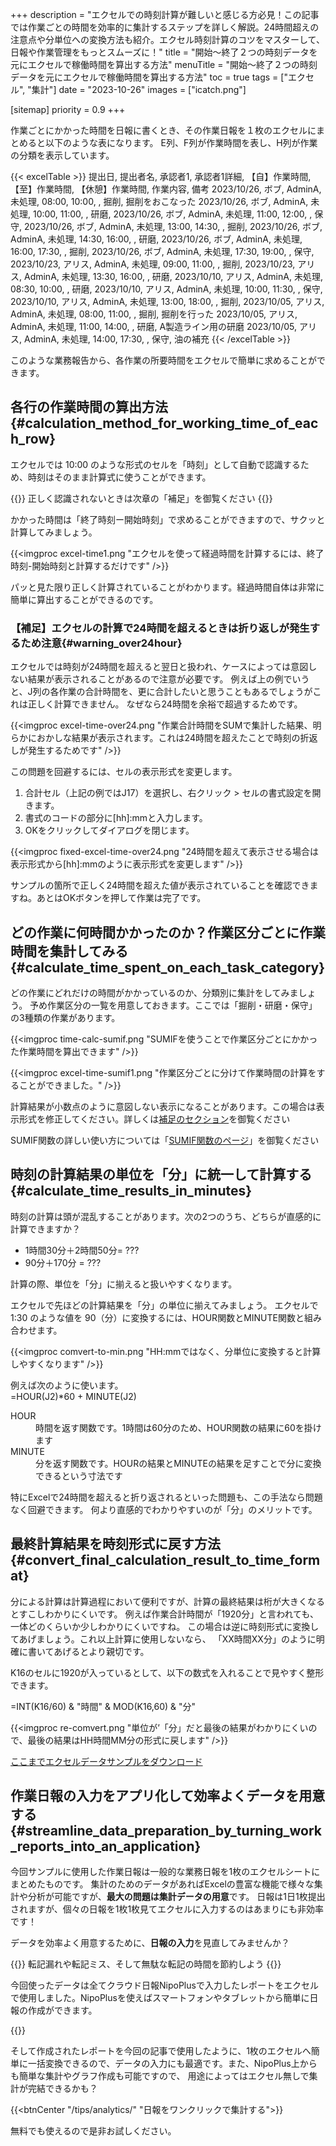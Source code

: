 +++
description = "エクセルでの時刻計算が難しいと感じる方必見！この記事では作業ごとの時間を効率的に集計するステップを詳しく解説。24時間超えの注意点や分単位への変換方法も紹介。エクセル時刻計算のコツをマスターして、日報や作業管理をもっとスムーズに！"
title = "開始〜終了２つの時刻データを元にエクセルで稼働時間を算出する方法"
menuTitle = "開始〜終了２つの時刻データを元にエクセルで稼働時間を算出する方法"
toc = true
tags = ["エクセル",  "集計"]
date = "2023-10-26"
images = ["icatch.png"]

[sitemap]
  priority = 0.9
+++

作業ごとにかかった時間を日報に書くとき、その作業日報を１枚のエクセルにまとめると以下のような表になります。
E列、F列が作業時間を表し、H列が作業の分類を表示しています。

{{< excelTable >}}
提出日, 提出者名, 承認者1, 承認者1詳細, 【自】作業時間, 【至】作業時間, 【休憩】作業時間, 作業内容, 備考
2023/10/26, ボブ, AdminA, 未処理, 08:00, 10:00, , 掘削, 掘削をおこなった
2023/10/26, ボブ, AdminA, 未処理, 10:00, 11:00, , 研磨, 
2023/10/26, ボブ, AdminA, 未処理, 11:00, 12:00, , 保守, 
2023/10/26, ボブ, AdminA, 未処理, 13:00, 14:30, , 掘削, 
2023/10/26, ボブ, AdminA, 未処理, 14:30, 16:00, , 研磨, 
2023/10/26, ボブ, AdminA, 未処理, 16:00, 17:30, , 掘削, 
2023/10/26, ボブ, AdminA, 未処理, 17:30, 19:00, , 保守, 
2023/10/23, アリス, AdminA, 未処理, 09:00, 11:00, , 掘削, 
2023/10/23, アリス, AdminA, 未処理, 13:30, 16:00, , 研磨, 
2023/10/10, アリス, AdminA, 未処理, 08:30, 10:00, , 研磨, 
2023/10/10, アリス, AdminA, 未処理, 10:00, 11:30, , 保守, 
2023/10/10, アリス, AdminA, 未処理, 13:00, 18:00, , 掘削, 
2023/10/05, アリス, AdminA, 未処理, 08:00, 11:00, , 掘削, 掘削を行った
2023/10/05, アリス, AdminA, 未処理, 11:00, 14:00, , 研磨, A製造ライン用の研磨
2023/10/05, アリス, AdminA, 未処理, 14:00, 17:30, , 保守, 油の補充
{{< /excelTable >}}

このような業務報告から、各作業の所要時間をエクセルで簡単に求めることができます。

## 各行の作業時間の算出方法{#calculation_method_for_working_time_of_each_row}

エクセルでは 10:00 のような形式のセルを「時刻」として自動で認識するため、時刻はそのまま計算式に使うことができます。

{{<alice pos="right" icon="ok">}}
正しく認識されないときは次章の「補足」を御覧ください
{{</alice>}}

かかった時間は「終了時刻ー開始時刻」で求めることができますので、サクッと計算してみましょう。

{{<imgproc excel-time1.png "エクセルを使って経過時間を計算するには、終了時刻-開始時刻と計算するだけです" />}}

パッと見た限り正しく計算されていることがわかります。経過時間自体は非常に簡単に算出することができるのです。


### 【補足】エクセルの計算で24時間を超えるときは折り返しが発生するため注意{#warning_over24hour}

エクセルでは時刻が24時間を超えると翌日と扱われ、ケースによっては意図しない結果が表示されることがあるので注意が必要です。
例えば上の例でいうと、J列の各作業の合計時間を、更に合計したいと思うこともあるでしょうがこれは正しく計算できません。
なぜなら24時間を余裕で超過するためです。

{{<imgproc excel-time-over24.png "作業合計時間をSUMで集計した結果、明らかにおかしな結果が表示されます。これは24時間を超えたことで時刻の折返しが発生するためです" />}}

この問題を回避するには、セルの表示形式を変更します。

1. 合計セル（上記の例ではJ17）を選択し、右クリック > セルの書式設定を開きます。
1. 書式のコードの部分に[hh]:mmと入力します。
1. OKをクリックしてダイアログを閉じます。

{{<imgproc fixed-excel-time-over24.png "24時間を超えて表示させる場合は表示形式から[hh]:mmのように表示形式を変更します" />}}

サンプルの箇所で正しく24時間を超えた値が表示されていることを確認できますね。あとはOKボタンを押して作業は完了です。


## どの作業に何時間かかったのか？作業区分ごとに作業時間を集計してみる{#calculate_time_spent_on_each_task_category}

どの作業にどれだけの時間がかかっているのか、分類別に集計をしてみましょう。
予め作業区分の一覧を用意しておきます。ここでは「掘削・研磨・保守」の3種類の作業があります。

{{<imgproc time-calc-sumif.png "SUMIFを使うことで作業区分ごとにかかった作業時間を算出できます" />}}


{{<imgproc excel-time-sumif1.png "作業区分ごとに分けて作業時間の計算をすることができました。" />}}

計算結果が小数点のように意図しない表示になることがあります。この場合は表示形式を修正してください。詳しくは[補足のセクション](#warning_over24hour)を御覧ください

SUMIF関数の詳しい使い方については「[SUMIF関数のページ](/excel/sumif/)」を御覧ください

## 時刻の計算結果の単位を「分」に統一して計算する{#calculate_time_results_in_minutes}

時刻の計算は頭が混乱することがあります。次の2つのうち、どちらが直感的に計算できますか？

- 1時間30分＋2時間50分= ???
- 90分＋170分 = ???


計算の際、単位を「分」に揃えると扱いやすくなります。

エクセルで先ほどの計算結果を「分」の単位に揃えてみましょう。
エクセルで 1:30 のような値を 90（分）に変換するには、HOUR関数とMINUTE関数と組み合わせます。

{{<imgproc comvert-to-min.png "HH:mmではなく、分単位に変換すると計算しやすくなります" />}}

例えば次のように使います。  
=HOUR(J2)*60 + MINUTE(J2)


<dl class="basic">
<dt>HOUR</dt>
<dd>時間を返す関数です。1時間は60分のため、HOUR関数の結果に60を掛けます</dd>
<dt>MINUTE</dt>
<dd>分を返す関数です。HOURの結果とMINUTEの結果を足すことで分に変換できるという寸法です</dd>
</dl>

特にExcelで24時間を超えると折り返されるといった問題も、この手法なら問題なく回避できます。
何より直感的でわかりやすいのが「分」のメリットです。

## 最終計算結果を時刻形式に戻す方法{#convert_final_calculation_result_to_time_format}

分による計算は計算過程において便利ですが、計算の最終結果は桁が大きくなるとすこしわかりにくいです。
例えば作業合計時間が「1920分」と言われても、一体どのくらいか少しわかりにくいですね。
この場合は逆に時刻形式に変換してあげましょう。これ以上計算に使用しないなら、 「XX時間XX分」のように明確に書いてあげるとより親切です。

K16のセルに1920が入っているとして、以下の数式を入れることで見やすく整形できます。


=INT(K16/60) & "時間" & MOD(K16,60) & "分"

{{<imgproc re-comvert.png "単位が’「分」だと最後の結果がわかりにくいので、最後の結果はHH時間MM分の形式に戻します" />}}


[ここまでエクセルデータサンプルをダウンロード](time-calc.xlsx)


## 作業日報の入力をアプリ化して効率よくデータを用意する{#streamline_data_preparation_by_turning_work_reports_into_an_application}

今回サンプルに使用した作業日報は一般的な業務日報を1枚のエクセルシートにまとめたものです。
集計のためのデータがあればExcelの豊富な機能で様々な集計や分析が可能ですが、**最大の問題は集計データの用意**です。
日報は1日1枚提出されますが、個々の日報を1枚1枚見てエクセルに入力するのはあまりにも非効率です！

データを効率よく用意するために、**日報の入力**を見直してみませんか？

{{<alice pos="right" icon="ok">}}
転記漏れや転記ミス、そして無駄な転記の時間を節約しよう
{{</alice>}}

今回使ったデータは全てクラウド日報NipoPlusで入力したレポートをエクセルで使用しました。NipoPlusを使えばスマートフォンやタブレットから簡単に日報の作成ができます。

{{<icatch filename="time-report" msg="作業区分ごとに時刻を入力できる日報アプリです。所要時間を1枚のエクセルにまとめて出力できるのでデータの加工も簡単です" fontsize="30px" alice="guide">}}


そして作成されたレポートを今回の記事で使用したように、1枚のエクセルへ簡単に一括変換できるので、データの入力にも最適です。また、NipoPlus上からも簡単な集計やグラフ作成も可能ですので、
用途によってはエクセル無しで集計が完結できるかも？

{{<btnCenter "/tips/analytics/" "日報をワンクリックで集計する">}}


無料でも使えるので是非お試しください。